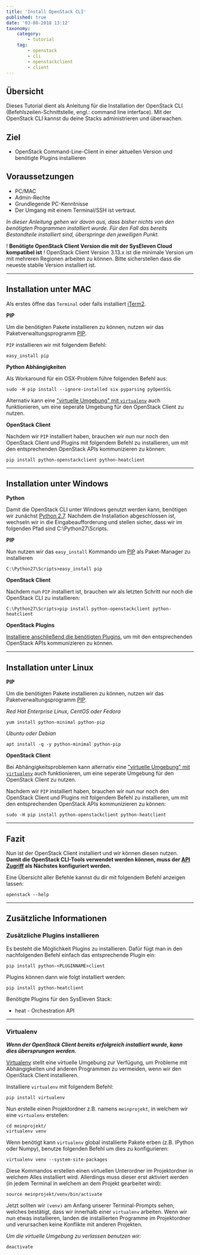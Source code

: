 ```yaml
---
title: 'Install OpenStack CLI'
published: true
date: '03-08-2018 13:12'
taxonomy:
    category:
        - tutorial
    tag:
        - openstack
        - cli
        - openstackclient
        - client
---
```


## Übersicht

Dieses Tutorial dient als Anleitung für die Installation der OpenStack CLI (Befehlszeilen-Schnittstelle, engl.: command line interface). Mit der OpenStack CLI kannst du deine Stacks administrieren und überwachen.

## Ziel

* OpenStack Command-Line-Client in einer aktuellen Version und benötigte Plugins installieren

## Voraussetzungen

* PC/MAC
* Admin-Rechte
* Grundlegende PC-Kenntnisse
* Der Umgang mit einem Terminal/SSH ist vertraut.

*In dieser Anleitung gehen wir davon aus, dass bisher nichts von den benötigten Programmen installiert wurde.
Für den Fall das bereits Bestandteile installiert sind, überspringe den jeweiligen Punkt.*

! **Benötigte OpenStack Client Version die mit der SysEleven Cloud kompatibel ist** 
! OpenStack Client Version 3.13.x ist die minimale Version um mit mehreren Regionen arbeiten zu können. Bitte sicherstellen dass die neueste stabile Version installiert ist.

---

## Installation unter MAC

Als erstes öffne das `Terminal` oder falls installiert [iTerm2](https://www.iterm2.com/).

**PIP**

Um die benötigten Pakete installieren zu können, nutzen wir das Paketverwaltungsprogramm [PIP](https://de.wikipedia.org/wiki/Pip_(Python)).

`PIP` installieren wir mit folgendem Befehl:
```shell
easy_install pip
```

**Python Abhängigkeiten**

Als Workaround für ein OSX-Problem führe folgenden Befehl aus:
```shell
sudo -H pip install --ignore-installed six pyparsing pyOpenSSL
```

Alternativ kann eine ["virtuelle Umgebung" mit `virtualenv`](#virtualenv) auch funktionieren, um eine seperate Umgebung für den OpenStack Client zu nutzen.

**OpenStack Client**

Nachdem wir `PIP` installiert haben, brauchen wir nun nur noch den OpenStack Client und Plugins mit folgendem Befehl zu installieren, um mit den entsprechenden OpenStack APIs kommunizieren zu können:
```shell
pip install python-openstackclient python-heatclient
```

---

## Installation unter Windows

**Python**

Damit die OpenStack CLI unter Windows genutzt werden kann, benötigen wir zunächst [Python 2.7](https://www.python.org/downloads/release/python-2712/).
Nachdem die Installation abgeschlossen ist, wechseln wir in die Eingabeaufforderung und stellen sicher, dass wir im folgenden Pfad sind C:\Python27\Scripts.

**PIP**

Nun nutzen wir das `easy_install` Kommando um [PIP](https://de.wikipedia.org/wiki/Pip_(Python)) als Paket-Manager zu installieren
```batch
C:\Python27\Scripts>easy_install pip
```

**OpenStack Client**

Nachdem nun `PIP` installiert ist, brauchen wir als letzten Schritt nur noch die OpenStack CLI zu installieren:
```batch
C:\Python27\Scripts>pip install python-openstackclient python-heatclient
```

**OpenStack Plugins**

[Installiere anschließend die benötigten Plugins](#zusatzliche-plugins-installieren), um mit den entsprechenden OpenStack APIs kommunizieren zu können.

---

## Installation unter Linux

**PIP**

Um die benötigten Pakete installieren zu können, nutzen wir das Paketverwaltungsprogramm [PIP](https://de.wikipedia.org/wiki/Pip_(Python)).

*Red Hat Enterprise Linux, CentOS oder Fedora*
```shell
yum install python-minimal python-pip
```

*Ubuntu oder Debian*
```shell
apt install -q -y python-minimal python-pip
```

**OpenStack Client**

Bei Abhängigkeitsproblemen kann alternativ eine ["virtuelle Umgebung" mit `virtualenv`](#virtualenv) auch funktionieren, um eine seperate Umgebung für den OpenStack Client zu nutzen.

Nachdem wir `PIP` installiert haben, brauchen wir nun nur noch den OpenStack Client und Plugins mit folgendem Befehl zu installieren, um mit den entsprechenden OpenStack APIs kommunizieren zu können:
```shell
sudo -H pip install python-openstackclient python-heatclient
```

---

## Fazit
Nun ist der OpenStack Client installiert und wir können diesen nutzen.
**Damit die OpenStack CLI-Tools verwendet werden können, muss der [API Zugriff](/tutorial/api-access/) als Nächstes konfiguriert werden.**

Eine Übersicht aller Befehle kannst du dir mit folgendem Befehl anzeigen lassen:
```shell
openstack --help
```

---

## Zusätzliche Informationen

### Zusätzliche Plugins installieren

Es besteht die Möglichkeit Plugins zu installieren. Dafür fügt man in den nachfolgenden Befehl einfach das entsprechende Plugin ein:
```shell
pip install python-<PLUGINNAME>client
```
Plugins können dann wie folgt installiert werden:
```shell
pip install python-heatclient
```

Benötigte Plugins für den SysEleven Stack:

* heat - Orchestration API

---

### Virtualenv

***Wenn der OpenStack Client bereits erfolgreich installiert wurde, kann dies übersprungen werden.***

[Virtualenv](https://virtualenv.pypa.io) stellt eine virtuelle Umgebung zur Verfügung, um Probleme mit Abhängigkeiten und anderen Programmen zu vermeiden, wenn wir den OpenStack Client installieren.

Installiere `virtualenv` mit folgendem Befehl:
```shell
pip install virtualenv
```

Nun erstelle einen Projektordner z.B. namens `meinprojekt`, in welchem wir eine `virtualenv` erstellen:
```shell
cd meinprojekt/
virtualenv venv
```

Wenn benötigt kann `virtualenv` global installierte Pakete erben (z.B. IPython oder Numpy), benutze folgenden Befehl um dies zu konfigurieren:
```shell
virtualenv venv --system-site-packages
```

Diese Kommandos erstellen einen virtuellen Unterordner im Projektordner in welchem Alles installiert wird. Allerdings muss dieser erst aktiviert werden (in jedem Terminal in welchem an dem Projekt gearbeitet wird):
```shell
source meinprojekt/venv/bin/activate
```

Jetzt sollten wir `(venv)` am Anfang unserer Terminal-Prompts sehen, welches bestätigt, dass wir innerhalb einer `virtualenv` arbeiten.
Wenn wir nun etwas installieren, landen die installierten Programme im Projektordner und verursachen keine Konflikte mit anderen Projekten.

*Um die virtuelle Umgebung zu verlassen benutzen wir:*
```shell
deactivate
```

